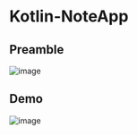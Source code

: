 # Kotlin-NoteApp
## Preamble
![image](https://user-images.githubusercontent.com/127305381/236701412-07aff912-3cbc-4250-a176-29bb2f228c65.png)

## Demo
![image](https://github.com/Dan-blcw/Kotlin-NoteApp/assets/127305381/a59afd4f-a760-4808-89db-cafa181afcdd)

